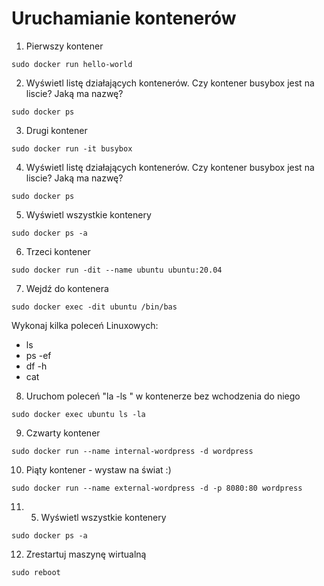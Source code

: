 # Uruchamianie kontenerów

1. Pierwszy kontener
```
sudo docker run hello-world
```

2. Wyświetl listę działających kontenerów. Czy kontener busybox jest na liscie? Jaką ma nazwę?
```
sudo docker ps
```

3.  Drugi kontener
```
sudo docker run -it busybox
```

4. Wyświetl listę działających kontenerów. Czy kontener busybox jest na liscie? Jaką ma nazwę?
```
sudo docker ps
```

5. Wyświetl wszystkie kontenery 
```
sudo docker ps -a
```

6. Trzeci kontener
```
sudo docker run -dit --name ubuntu ubuntu:20.04
```

7. Wejdź do kontenera
```
sudo docker exec -dit ubuntu /bin/bas
```
Wykonaj kilka poleceń Linuxowych:
- ls
- ps -ef
- df -h
- cat

8. Uruchom poleceń "la -ls " w kontenerze bez wchodzenia do niego
```
sudo docker exec ubuntu ls -la
```

9. Czwarty kontener
```
sudo docker run --name internal-wordpress -d wordpress
```

10. Piąty kontener - wystaw na świat :)
```
sudo docker run --name external-wordpress -d -p 8080:80 wordpress
```

11. 5. Wyświetl wszystkie kontenery 
```
sudo docker ps -a
```

12. Zrestartuj maszynę wirtualną
```
sudo reboot
```

